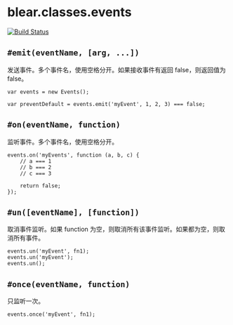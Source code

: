 # blear.classes.events

[![Build Status][travis-img]][travis-url] 

[travis-img]: https://travis-ci.org/blearjs/blear.classes.events.svg?branch=master
[travis-url]: https://travis-ci.org/blearjs/blear.classes.events

## `#emit(eventName, [arg, ...])`
发送事件。多个事件名，使用空格分开。如果接收事件有返回 false，则返回值为 false。
```
var events = new Events();

var preventDefault = events.emit('myEvent', 1, 2, 3) === false;
```

## `#on(eventName, function)`
监听事件。多个事件名，使用空格分开。

```
events.on('myEvents', function (a, b, c) {
    // a === 1
    // b === 2
    // c === 3
    
    return false;
});
```


## `#un([eventName], [function])`
取消事件监听。如果 function 为空，则取消所有该事件监听。如果都为空，则取消所有事件。
```
events.un('myEvent', fn1);
events.un('myEvent');
events.un();
```



## `#once(eventName, function)`
只监听一次。

```
events.once('myEvent', fn1);
```

